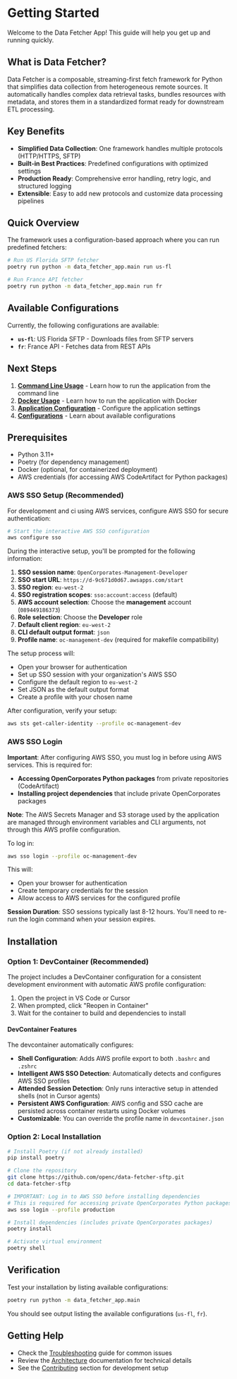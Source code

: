 # Getting Started

Welcome to the Data Fetcher App! This guide will help you get up and running quickly.

## What is Data Fetcher?

Data Fetcher is a composable, streaming-first fetch framework for Python that simplifies data collection from heterogeneous remote sources. It automatically handles complex data retrieval tasks, bundles resources with metadata, and stores them in a standardized format ready for downstream ETL processing.

## Key Benefits

- **Simplified Data Collection**: One framework handles multiple protocols (HTTP/HTTPS, SFTP)
- **Built-in Best Practices**: Predefined configurations with optimized settings
- **Production Ready**: Comprehensive error handling, retry logic, and structured logging
- **Extensible**: Easy to add new protocols and customize data processing pipelines

## Quick Overview

The framework uses a configuration-based approach where you can run predefined fetchers:

```bash
# Run US Florida SFTP fetcher
poetry run python -m data_fetcher_app.main run us-fl

# Run France API fetcher
poetry run python -m data_fetcher_app.main run fr
```

## Available Configurations

Currently, the following configurations are available:

- **`us-fl`**: US Florida SFTP - Downloads files from SFTP servers
- **`fr`**: France API - Fetches data from REST APIs

## Next Steps

1. **[Command Line Usage](command_line_usage.md)** - Learn how to run the application from the command line
2. **[Docker Usage](docker_usage.md)** - Learn how to run the application with Docker
3. **[Application Configuration](application_configuration.md)** - Configure the application settings
4. **[Configurations](../configurations/creating_a_recipe.md)** - Learn about available configurations

## Prerequisites

- Python 3.11+
- Poetry (for dependency management)
- Docker (optional, for containerized deployment)
- AWS credentials (for accessing AWS CodeArtifact for Python packages)

### AWS SSO Setup (Recommended)

For development and ci using AWS services, configure AWS SSO for secure authentication:

```bash
# Start the interactive AWS SSO configuration
aws configure sso
```

During the interactive setup, you'll be prompted for the following information:

1. **SSO session name**: `OpenCorporates-Management-Developer`
2. **SSO start URL**: `https://d-9c671d0d67.awsapps.com/start`
3. **SSO region**: `eu-west-2`
4. **SSO registration scopes**: `sso:account:access` (default)
5. **AWS account selection**: Choose the **management** account (`089449186373`)
6. **Role selection**: Choose the **Developer** role
7. **Default client region**: `eu-west-2`
8. **CLI default output format**: `json`
9. **Profile name**: `oc-management-dev` (required for makefile compatibility)

The setup process will:
- Open your browser for authentication
- Set up SSO session with your organization's AWS SSO
- Configure the default region to `eu-west-2`
- Set JSON as the default output format
- Create a profile with your chosen name

After configuration, verify your setup:
```bash
aws sts get-caller-identity --profile oc-management-dev
```

### AWS SSO Login

**Important**: After configuring AWS SSO, you must log in before using AWS services. This is required for:

- **Accessing OpenCorporates Python packages** from private repositories (CodeArtifact)
- **Installing project dependencies** that include private OpenCorporates packages

**Note**: The AWS Secrets Manager and S3 storage used by the application are managed through environment variables and CLI arguments, not through this AWS profile configuration.

To log in:
```bash
aws sso login --profile oc-management-dev
```

This will:
- Open your browser for authentication
- Create temporary credentials for the session
- Allow access to AWS services for the configured profile

**Session Duration**: SSO sessions typically last 8-12 hours. You'll need to re-run the login command when your session expires.

## Installation

### Option 1: DevContainer (Recommended)

The project includes a DevContainer configuration for a consistent development environment with automatic AWS profile configuration:

1. Open the project in VS Code or Cursor
2. When prompted, click "Reopen in Container"
3. Wait for the container to build and dependencies to install

#### DevContainer Features
The devcontainer automatically configures:
- **Shell Configuration**: Adds AWS profile export to both `.bashrc` and `.zshrc`
- **Intelligent AWS SSO Detection**: Automatically detects and configures AWS SSO profiles
- **Attended Session Detection**: Only runs interactive setup in attended shells (not in Cursor agents)
- **Persistent AWS Configuration**: AWS config and SSO cache are persisted across container restarts using Docker volumes
- **Customizable**: You can override the profile name in `devcontainer.json`

### Option 2: Local Installation

```bash
# Install Poetry (if not already installed)
pip install poetry

# Clone the repository
git clone https://github.com/openc/data-fetcher-sftp.git
cd data-fetcher-sftp

# IMPORTANT: Log in to AWS SSO before installing dependencies
# This is required for accessing private OpenCorporates Python packages
aws sso login --profile production

# Install dependencies (includes private OpenCorporates packages)
poetry install

# Activate virtual environment
poetry shell
```

## Verification

Test your installation by listing available configurations:

```bash
poetry run python -m data_fetcher_app.main
```

You should see output listing the available configurations (`us-fl`, `fr`).

## Getting Help

- Check the [Troubleshooting](../troubleshooting/troubleshooting_guide.md) guide for common issues
- Review the [Architecture](../architecture/README.md) documentation for technical details
- See the [Contributing](../contributing/contributing_guide.md) section for development setup
